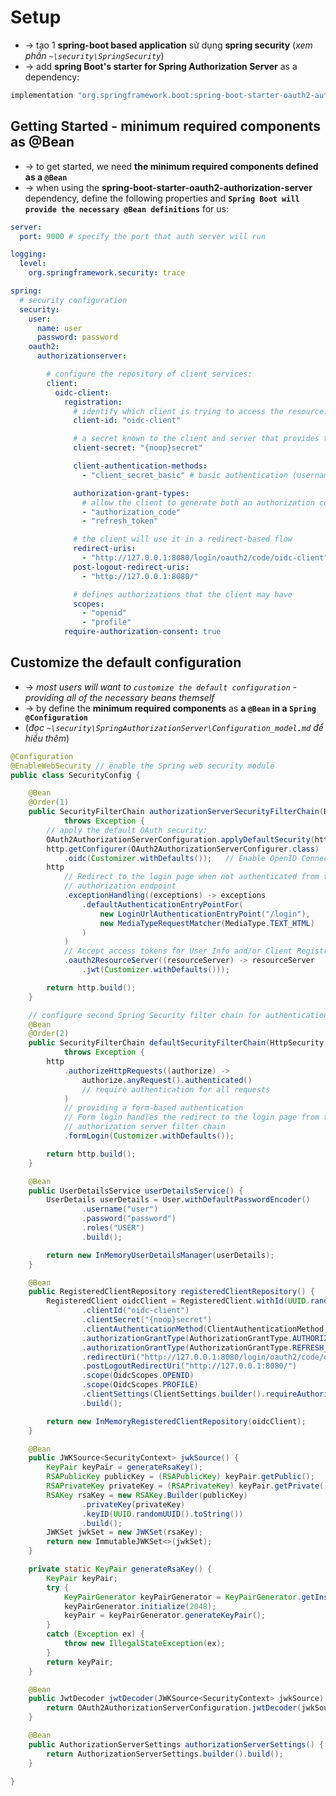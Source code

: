 
# Setup
* -> tạo 1 **spring-boot based application** sử dụng **spring security** (_xem phần `~\security\SpringSecurity`_)
* -> add **spring Boot's starter for Spring Authorization Server** as a dependency:

```bash - gradle
implementation "org.springframework.boot:spring-boot-starter-oauth2-authorization-server"
```

## Getting Started - minimum required components as @Bean
* -> to get started, we need **the minimum required components defined as a `@Bean`**
* -> when using the **spring-boot-starter-oauth2-authorization-server** dependency, define the following properties and **`Spring Boot will provide the necessary @Bean definitions`** for us:

```yml - application.yml
server:
  port: 9000 # specify the port that auth server will run 

logging:
  level:
    org.springframework.security: trace

spring:
  # security configuration
  security:
    user:
      name: user
      password: password
    oauth2:
      authorizationserver:

        # configure the repository of client services:
        client:
          oidc-client:
            registration:
              # identify which client is trying to access the resource:
              client-id: "oidc-client"

              # a secret known to the client and server that provides trust between the 2
              client-secret: "{noop}secret"

              client-authentication-methods:
                - "client_secret_basic" # basic authentication (username-password)

              authorization-grant-types:
                # allow the client to generate both an authorization code and a refresh token
                - "authorization_code"
                - "refresh_token"

              # the client will use it in a redirect-based flow
              redirect-uris:
                - "http://127.0.0.1:8080/login/oauth2/code/oidc-client"
              post-logout-redirect-uris:
                - "http://127.0.0.1:8080/"

              # defines authorizations that the client may have
              scopes:
                - "openid"
                - "profile"
            require-authorization-consent: true
```

## Customize the default configuration
* -> _most users will want to `customize the default configuration` - providing all of the necessary beans themself_
* -> by define the **minimum required components** as **a `@Bean` in a `Spring @Configuration`**
* (_đọc `~\security\SpringAuthorizationServer\Configuration_model.md` để hiểu thêm_)

```java - SecurityConfig.java
@Configuration
@EnableWebSecurity // enable the Spring web security module
public class SecurityConfig {

	@Bean 
	@Order(1)
	public SecurityFilterChain authorizationServerSecurityFilterChain(HttpSecurity http)
			throws Exception {
		// apply the default OAuth security:
		OAuth2AuthorizationServerConfiguration.applyDefaultSecurity(http);
		http.getConfigurer(OAuth2AuthorizationServerConfigurer.class)
			.oidc(Customizer.withDefaults());	// Enable OpenID Connect 1.0
		http
			// Redirect to the login page when not authenticated from the
			// authorization endpoint
			.exceptionHandling((exceptions) -> exceptions
				.defaultAuthenticationEntryPointFor(
					new LoginUrlAuthenticationEntryPoint("/login"),
					new MediaTypeRequestMatcher(MediaType.TEXT_HTML)
				)
			)
			// Accept access tokens for User Info and/or Client Registration
			.oauth2ResourceServer((resourceServer) -> resourceServer
				.jwt(Customizer.withDefaults()));

		return http.build();
	}

	// configure second Spring Security filter chain for authentication:
	@Bean 
	@Order(2)
	public SecurityFilterChain defaultSecurityFilterChain(HttpSecurity http)
			throws Exception {
		http
			.authorizeHttpRequests((authorize) -> 
				authorize.anyRequest().authenticated()
				// require authentication for all requests
			)
			// providing a form-based authentication
			// Form login handles the redirect to the login page from the
			// authorization server filter chain
			.formLogin(Customizer.withDefaults());

		return http.build();
	}

	@Bean 
	public UserDetailsService userDetailsService() {
		UserDetails userDetails = User.withDefaultPasswordEncoder()
				.username("user")
				.password("password")
				.roles("USER")
				.build();

		return new InMemoryUserDetailsManager(userDetails);
	}

	@Bean 
	public RegisteredClientRepository registeredClientRepository() {
		RegisteredClient oidcClient = RegisteredClient.withId(UUID.randomUUID().toString())
				.clientId("oidc-client")
				.clientSecret("{noop}secret")
				.clientAuthenticationMethod(ClientAuthenticationMethod.CLIENT_SECRET_BASIC)
				.authorizationGrantType(AuthorizationGrantType.AUTHORIZATION_CODE)
				.authorizationGrantType(AuthorizationGrantType.REFRESH_TOKEN)
				.redirectUri("http://127.0.0.1:8080/login/oauth2/code/oidc-client")
				.postLogoutRedirectUri("http://127.0.0.1:8080/")
				.scope(OidcScopes.OPENID)
				.scope(OidcScopes.PROFILE)
				.clientSettings(ClientSettings.builder().requireAuthorizationConsent(true).build())
				.build();

		return new InMemoryRegisteredClientRepository(oidcClient);
	}

	@Bean 
	public JWKSource<SecurityContext> jwkSource() {
		KeyPair keyPair = generateRsaKey();
		RSAPublicKey publicKey = (RSAPublicKey) keyPair.getPublic();
		RSAPrivateKey privateKey = (RSAPrivateKey) keyPair.getPrivate();
		RSAKey rsaKey = new RSAKey.Builder(publicKey)
				.privateKey(privateKey)
				.keyID(UUID.randomUUID().toString())
				.build();
		JWKSet jwkSet = new JWKSet(rsaKey);
		return new ImmutableJWKSet<>(jwkSet);
	}

	private static KeyPair generateRsaKey() { 
		KeyPair keyPair;
		try {
			KeyPairGenerator keyPairGenerator = KeyPairGenerator.getInstance("RSA");
			keyPairGenerator.initialize(2048);
			keyPair = keyPairGenerator.generateKeyPair();
		}
		catch (Exception ex) {
			throw new IllegalStateException(ex);
		}
		return keyPair;
	}

	@Bean 
	public JwtDecoder jwtDecoder(JWKSource<SecurityContext> jwkSource) {
		return OAuth2AuthorizationServerConfiguration.jwtDecoder(jwkSource);
	}

	@Bean 
	public AuthorizationServerSettings authorizationServerSettings() {
		return AuthorizationServerSettings.builder().build();
	}

}
```